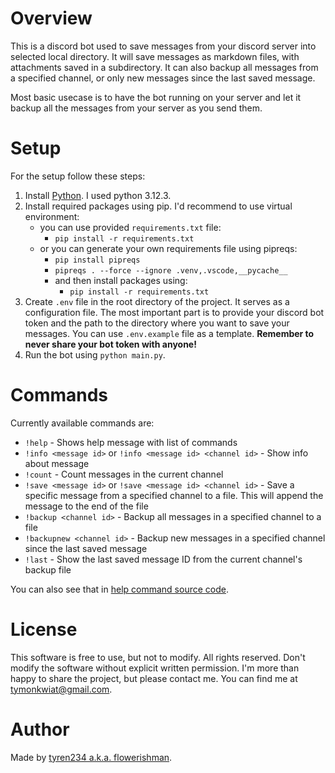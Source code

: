 # Overview
This is a discord bot used to save messages from your discord server into selected local directory. It will save messages as markdown files, with attachments saved in a subdirectory. It can also backup all messages from a specified channel, or only new messages since the last saved message.

Most basic usecase is to have the bot running on your server and let it backup all the messages from your server as you send them.

# Setup
For the setup follow these steps:
1. Install [Python](https://www.python.org/downloads/). I used python 3.12.3.
2. Install required packages using pip. I'd recommend to use virtual environment:
    - you can use provided `requirements.txt` file:
        - `pip install -r requirements.txt`
    - or you can generate your own requirements file using pipreqs:
        - `pip install pipreqs`
        - `pipreqs . --force --ignore .venv,.vscode,__pycache__`
        - and then install packages using:
            - `pip install -r requirements.txt`
3. Create `.env` file in the root directory of the project. It serves as a configuration file. The most important part is to provide your discord bot token and the path to the directory where you want to save your messages. You can use `.env.example` file as a template. **Remember to never share your bot token with anyone!**
4. Run the bot using `python main.py`.

# Commands
Currently available commands are:
- `!help` - Shows help message with list of commands
- `!info <message id>` or `!info <message id> <channel id>` - Show info about message
- `!count` - Count messages in the current channel
- `!save <message id>` or `!save <message id> <channel id>` - Save a specific message from a specified channel to a file. This will append the message to the end of the file
- `!backup <channel id>` - Backup all messages in a specified channel to a file
- `!backupnew <channel id>` - Backup new messages in a specified channel since the last saved message
- `!last` - Show the last saved message ID from the current channel's backup file

You can also see that in [help command source code](./commands/help.py).

# License
This software is free to use, but not to modify.
All rights reserved. Don't modify the software without explicit written permission. I'm more than happy to share the project, but please contact me. You can find me at tymonkwiat@gmail.com.

# Author
Made by [tyren234 a.k.a. flowerishman](https://github.com/tyren234).